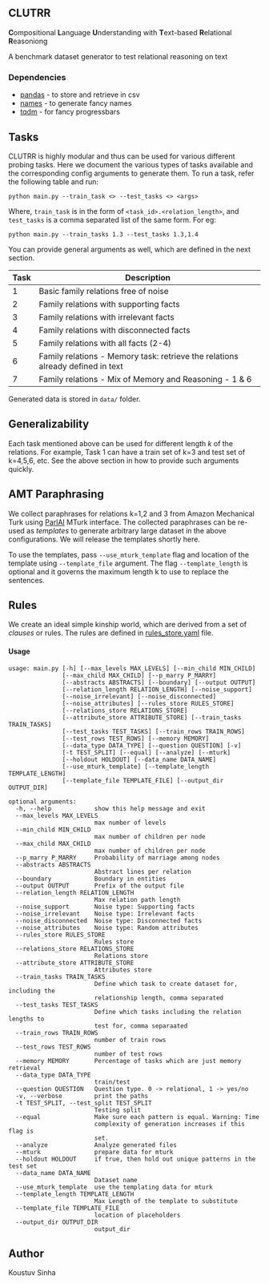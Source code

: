 ## CLUTRR

**C**ompositional **L**anguage **U**nderstanding with **T**ext-based **R**elational **R**easoniong

A benchmark dataset generator to test relational reasoning on text

### Dependencies

- [pandas](https://pypi.org/project/pandas/) - to store and retrieve in csv
- [names](https://pypi.org/project/names/) - to generate fancy names
- [tqdm](https://pypi.org/project/tqdm/) - for fancy progressbars

## Tasks

CLUTRR is highly modular and thus can be used for various different probing tasks. Here we document the various types of tasks
available and the corresponding config arguments to generate them. To
run a task, refer the following table and run:

`python main.py --train_task <> --test_tasks <> <args>`

Where, `train_task` is in the form of `<task_id>.<relation_length>`, and `test_tasks` is a comma separated list of the same form. For eg:

`python main.py --train_tasks 1.3 --test_tasks 1.3,1.4`

You can provide general arguments as well, which are defined in the next section.

| Task | Description                              |
|------|------------------------------------------|
|   1  | Basic family relations free of noise   |
|   2  | Family relations with supporting facts  |
|   3  | Family relations with irrelevant facts  |
|   4  | Family relations with disconnected facts |
|   5  | Family relations with all facts (2-4)  |
|   6  | Family relations - Memory task: retrieve the relations already defined in text 
|   7  | Family relations - Mix of Memory and Reasoning - 1 & 6 |   


Generated data is stored in `data/` folder.

## Generalizability

Each task mentioned above can be used for different length _k_ of the relations.
For example, Task 1 can have a train set of k=3 and test set of k=4,5,6, etc. See the
above section in how to provide such arguments quickly.


## AMT Paraphrasing

We collect paraphrases for relations k=1,2 and 3 from Amazon Mechanical Turk using [ParlAI](https://github.com/facebookresearch/parlai)
MTurk interface. The collected paraphrases can be re-used as _templates_ to generate
arbitrary large dataset in the above configurations. We will release the templates shortly here.

To use the templates, pass `--use_mturk_template` flag and location of the template using 
`--template_file` argument. The flag `--template_length` is optional and it governs
the maximum length k to use to replace the sentences.

## Rules

We create an ideal simple kinship world, which are derived from a set of _clauses_ or rules.
The rules are defined in [rules_store.yaml](clutrr/store/rules_store.yaml) file.


#### Usage

```
usage: main.py [-h] [--max_levels MAX_LEVELS] [--min_child MIN_CHILD]
               [--max_child MAX_CHILD] [--p_marry P_MARRY]
               [--abstracts ABSTRACTS] [--boundary] [--output OUTPUT]
               [--relation_length RELATION_LENGTH] [--noise_support]
               [--noise_irrelevant] [--noise_disconnected]
               [--noise_attributes] [--rules_store RULES_STORE]
               [--relations_store RELATIONS_STORE]
               [--attribute_store ATTRIBUTE_STORE] [--train_tasks TRAIN_TASKS]
               [--test_tasks TEST_TASKS] [--train_rows TRAIN_ROWS]
               [--test_rows TEST_ROWS] [--memory MEMORY]
               [--data_type DATA_TYPE] [--question QUESTION] [-v]
               [-t TEST_SPLIT] [--equal] [--analyze] [--mturk]
               [--holdout HOLDOUT] [--data_name DATA_NAME]
               [--use_mturk_template] [--template_length TEMPLATE_LENGTH]
               [--template_file TEMPLATE_FILE] [--output_dir OUTPUT_DIR]

optional arguments:
  -h, --help            show this help message and exit
  --max_levels MAX_LEVELS
                        max number of levels
  --min_child MIN_CHILD
                        max number of children per node
  --max_child MAX_CHILD
                        max number of children per node
  --p_marry P_MARRY     Probability of marriage among nodes
  --abstracts ABSTRACTS
                        Abstract lines per relation
  --boundary            Boundary in entities
  --output OUTPUT       Prefix of the output file
  --relation_length RELATION_LENGTH
                        Max relation path length
  --noise_support       Noise type: Supporting facts
  --noise_irrelevant    Noise type: Irrelevant facts
  --noise_disconnected  Noise type: Disconnected facts
  --noise_attributes    Noise type: Random attributes
  --rules_store RULES_STORE
                        Rules store
  --relations_store RELATIONS_STORE
                        Relations store
  --attribute_store ATTRIBUTE_STORE
                        Attributes store
  --train_tasks TRAIN_TASKS
                        Define which task to create dataset for, including the
                        relationship length, comma separated
  --test_tasks TEST_TASKS
                        Define which tasks including the relation lengths to
                        test for, comma separaated
  --train_rows TRAIN_ROWS
                        number of train rows
  --test_rows TEST_ROWS
                        number of test rows
  --memory MEMORY       Percentage of tasks which are just memory retrieval
  --data_type DATA_TYPE
                        train/test
  --question QUESTION   Question type. 0 -> relational, 1 -> yes/no
  -v, --verbose         print the paths
  -t TEST_SPLIT, --test_split TEST_SPLIT
                        Testing split
  --equal               Make sure each pattern is equal. Warning: Time
                        complexity of generation increases if this flag is
                        set.
  --analyze             Analyze generated files
  --mturk               prepare data for mturk
  --holdout HOLDOUT     if true, then hold out unique patterns in the test set
  --data_name DATA_NAME
                        Dataset name
  --use_mturk_template  use the templating data for mturk
  --template_length TEMPLATE_LENGTH
                        Max Length of the template to substitute
  --template_file TEMPLATE_FILE
                        location of placeholders
  --output_dir OUTPUT_DIR
                        output_dir
```



## Author

Koustuv Sinha